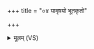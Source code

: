 +++
title = "०४ यामृषयो भूतकृतो"

+++
<details><summary>मूलम् (VS)</summary>

यामृष॑यो भूत॒कृतो॑ मे॒धां मे॑धा॒विनो॑ वि॒दुः।  
तया॒ माम॒द्य मे॒धयाग्ने॑ मेधा॒विनं॑ कृणु ॥
</details>